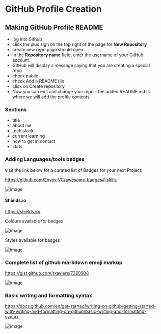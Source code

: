 # GitHub Profile Creation

## Making GitHub Profile README
- log into Github 
- click the plus sign on the top right of the page for **New Repository**
- create new repo page should open 
- In the **Repository name** field, enter the username of your GitHub account. 
- GitHub will display a message saying that you are creating a special repo
- check public
- check Add a README file 
- click on Create repository 
- Now you can edit and change your repo - the added README.md is where we will add the profile contents 

### Sections 
- title
- about me 
- tech stack 
- current learning 
- how to get in contact 
- stats

### Adding Languages/tools badges 
visit the link below for a curated list of Badges for your next Project:

https://github.com/Envoy-VC/awesome-badges#-skills

![image](https://user-images.githubusercontent.com/104793540/184313143-7d9ed007-bf57-40ee-9f7f-8ba9258abcd7.png)

#### Shields.io
https://shields.io/

Colours available for badges 

![image](https://user-images.githubusercontent.com/104793540/184313620-4975cc23-6be4-4fc3-9e5d-83a17d6380b1.png)

Styles available for badges 

![image](https://user-images.githubusercontent.com/104793540/184313774-6b347f11-9d1b-481b-9f9e-ac178953fb9c.png)


### Complete list of github markdown emoji markup

https://gist.github.com/rxaviers/7360908

![image](https://user-images.githubusercontent.com/104793540/184312191-fb053749-fe4f-40bd-987b-0b9bb5c346db.png)


### Basic writing and formatting syntax

https://docs.github.com/en/get-started/writing-on-github/getting-started-with-writing-and-formatting-on-github/basic-writing-and-formatting-syntax

![image](https://user-images.githubusercontent.com/104793540/184312516-6b55a7a6-145a-4fb2-a9be-74013bb365f0.png)

